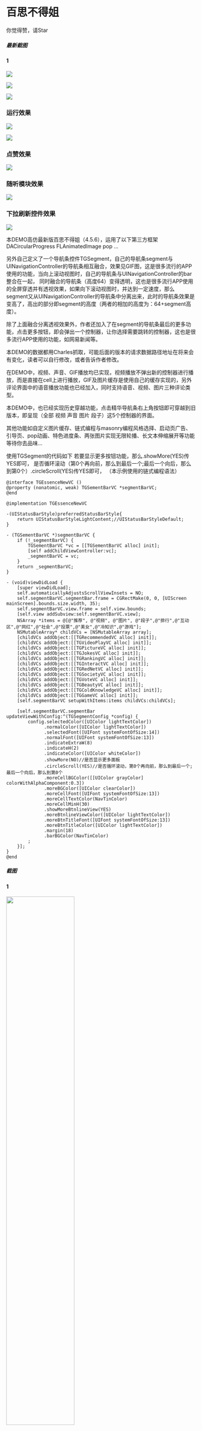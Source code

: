 # 百思不得姐
你觉得赞，请Star

##### 最新截图

#### 1

![](https://github.com/KeenTeam1990/baisibudejie/blob/master/pic/IMG_2174.PNG)

![](https://github.com/KeenTeam1990/baisibudejie/blob/master/pic/IMG_2146.PNG)

![](https://github.com/KeenTeam1990/baisibudejie/blob/master/pic/IMG_2147.PNG)

### 运行效果

![](https://github.com/KeenTeam1990/baisibudejie/blob/master/pic/1.gif)

![](https://github.com/KeenTeam1990/baisibudejie/blob/master/pic/2.gif)

### 点赞效果
![](https://github.com/KeenTeam1990/baisibudejie/blob/master/pic/c.gif)

### 随听模块效果
![](https://github.com/KeenTeam1990/baisibudejie/blob/master/pic/b.gif)

### 下拉刷新控件效果
![](https://github.com/KeenTeam1990/baisibudejie/blob/master/pic/refresha.gif)

本DEMO高仿最新版百思不得姐（4.5.6），运用了以下第三方框架
DACircularProgress
FLAnimatedImage
pop
...

另外自己定义了一个导航条控件TGSegment，自己的导航条segment与UINavigationController的导航条相互融合，效果见GIF图，这是很多流行的APP使用的功能，当向上滚动视图时，自己的导航条与UINavigationController的bar整合在一起， 同时融合的导航条（高度64）变得透明，这也是很多流行APP使用的全屏穿透并有透视效果，如果向下滚动视图时，并达到一定速度，那么segment又从UINavigationController的导航条中分离出来，此时的导航条效果是变高了，高出的部分即segment的高度（两者的相加的高度为：64+segment高度）。

除了上面融合分离透视效果外，作者还加入了在segment的导航条最后的更多功能，点击更多按钮，即会弹出一个控制器，让你选择需要跳转的控制器，这也是很多流行APP使用的功能，如网易新闻等。

本DEMO的数据都用Charles抓取，可能后面的版本的请求数据路径地址在将来会有变化，读者可以自行修改，或者告诉作者修改。

在DEMO中，视频、声音、GIF播放均已实现，视频播放不弹出新的控制器进行播放，而是直接在cell上进行播放，GIF及图片缓存是使用自己的缓存实现的，另外评论界面中的语音播放功能也已经加入，同时支持语音、视频、图片三种评论类型。

本DEMO中，也已经实现历史穿越功能，点击精华导航条右上角按钮即可穿越到旧版本，即呈现（全部 视频 声音 图片 段子）这5个控制器的界面。

其他功能如自定义图片缓存、链式编程与masonry编程风格选择、启动页广告、引导页、pop动画、特色进度条、两张图片实现无限轮播、长文本伸缩展开等功能等待你去品味...

使用TGSegment的代码如下
若要显示更多按钮功能，那么.showMore(YES)传YES即可，
是否循环滚动（第0个再向前，那么到最后一个;最后一个向后，那么到第0个）.circleScroll(YES)传YES即可，
（本示例使用的链式编程语法）
```objc
@interface TGEssenceNewVC ()
@property (nonatomic, weak) TGSementBarVC *segmentBarVC;
@end

@implementation TGEssenceNewVC

-(UIStatusBarStyle)preferredStatusBarStyle{
    return UIStatusBarStyleLightContent;//UIStatusBarStyleDefault;
}

- (TGSementBarVC *)segmentBarVC {
    if (!_segmentBarVC) {
        TGSementBarVC *vc = [[TGSementBarVC alloc] init];
        [self addChildViewController:vc];
        _segmentBarVC = vc;
    }
    return _segmentBarVC;
}

- (void)viewDidLoad {
    [super viewDidLoad];
    self.automaticallyAdjustsScrollViewInsets = NO;
    self.segmentBarVC.segmentBar.frame = CGRectMake(0, 0, [UIScreen mainScreen].bounds.size.width, 35);
    self.segmentBarVC.view.frame = self.view.bounds;
    [self.view addSubview:self.segmentBarVC.view];
    NSArray *items = @[@"推荐", @"视频", @"图片", @"段子",@"排行",@"互动区",@"网红",@"社会",@"投票",@"美女",@"冷知识",@"游戏"];
    NSMutableArray* childVCs = [NSMutableArray array];
    [childVCs addObject:[[TGRecommendedVC alloc] init]];
    [childVCs addObject:[[TGVideoPlayVC alloc] init]];
    [childVCs addObject:[[TGPictureVC alloc] init]];
    [childVCs addObject:[[TGJokesVC alloc] init]];
    [childVCs addObject:[[TGRankingVC alloc] init]];
    [childVCs addObject:[[TGInteractVC alloc] init]];
    [childVCs addObject:[[TGRedNetVC alloc] init]];
    [childVCs addObject:[[TGSocietyVC alloc] init]];
    [childVCs addObject:[[TGVoteVC alloc] init]];
    [childVCs addObject:[[TGBeautyVC alloc] init]];
    [childVCs addObject:[[TGColdKnowledgeVC alloc] init]];
    [childVCs addObject:[[TGGameVC alloc] init]];
    [self.segmentBarVC setupWithItems:items childVCs:childVCs];

    [self.segmentBarVC.segmentBar updateViewWithConfig:^(TGSegmentConfig *config) {
        config.selectedColor([UIColor lightTextColor])
              .normalColor([UIColor lightTextColor])
              .selectedFont([UIFont systemFontOfSize:14])
              .normalFont([UIFont systemFontOfSize:13])
              .indicateExtraW(8)
              .indicateH(2)
              .indicateColor([UIColor whiteColor])
              .showMore(NO)//是否显示更多面板
              .circleScroll(YES)//是否循环滚动，第0个再向前，那么到最后一个;最后一个向后，那么到第0个
              .moreCellBGColor([[UIColor grayColor] colorWithAlphaComponent:0.3])
              .moreBGColor([UIColor clearColor])
              .moreCellFont([UIFont systemFontOfSize:13])
              .moreCellTextColor(NavTinColor)
              .moreCellMinH(30)
              .showMoreBtnlineView(YES)
              .moreBtnlineViewColor([UIColor lightTextColor])
              .moreBtnTitleFont([UIFont systemFontOfSize:13])
              .moreBtnTitleColor([UIColor lightTextColor])
              .margin(18)
              .barBGColor(NavTinColor)
        ;
    }];
}
@end
```
##### 截图
#### 1
<img src="https://github.com/KeenTeam1990/baisibudejie/blob/master/pic/IMG_2157.PNG" width = "60%" />

#### 2
<img src="https://github.com/KeenTeam1990/baisibudejie/blob/master/pic/IMG_2158.PNG" width = "60%" />

#### 3
<img src="https://github.com/KeenTeam1990/baisibudejie/blob/master/pic/IMG_2016.PNG" width = "60%" />

#### 4
<img src="https://github.com/KeenTeam1990/baisibudejie/blob/master/pic/IMG_2017.PNG" width = "60%" />

#### 5
<img src="https://github.com/KeenTeam1990/baisibudejie/blob/master/pic/IMG_2018.PNG" width = "60%" />

#### 6
<img src="https://github.com/KeenTeam1990/baisibudejie/blob/master/pic/IMG_2019.PNG" width = "60%" />

#### 7
<img src="https://github.com/KeenTeam1990/baisibudejie/blob/master/pic/IMG_2020.PNG" width = "60%" />

#### 8
<img src="https://github.com/KeenTeam1990/baisibudejie/blob/master/pic/IMG_2022.PNG" width = "60%" />

#### 9
<img src="https://github.com/KeenTeam1990/baisibudejie/blob/master/pic/IMG_2023.PNG" width = "60%" />

#### 10
<img src="https://github.com/KeenTeam1990/baisibudejie/blob/master/pic/IMG_2028.PNG" width = "60%" />

### 如果您喜欢本项目,请Star

如果有不懂的地方可以加入QQ交流群讨论：<a target="_blank" href="//shang.qq.com/wpa/qunwpa?idkey=c9dc4ab0b2062e0004b3b2ed556da1ce898631742e15780297feb3465ad08eda">**812144991**</a>。这个QQ群讨论技术范围包括：iOS、H5混合开发、前端开发、PHP开发，欢迎大家讨论技术。

